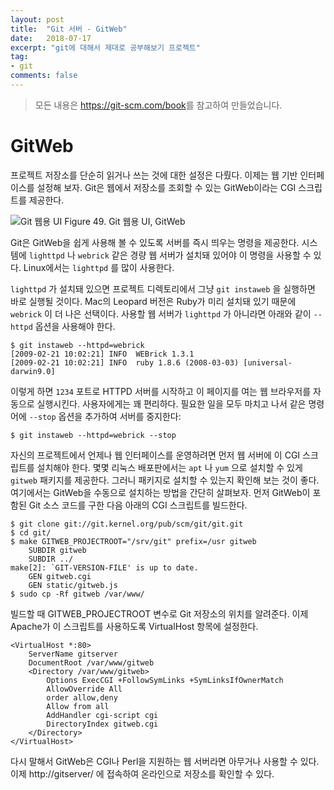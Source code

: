 ```yaml
---
layout: post
title:  "Git 서버 - GitWeb"
date:   2018-07-17
excerpt: "git에 대해서 제대로 공부해보기 프로젝트"
tag:
- git
comments: false
---
```


> 모든 내용은 <https://git-scm.com/book>를 참고하여 만들었습니다.

**GitWeb**
===

프로젝트 저장소를 단순히 읽거나 쓰는 것에 대한 설정은 다뤘다. 이제는 웹 기반 인터페이스를 설정해 보자. Git은 웹에서 저장소를 조회할 수 있는 GitWeb이라는 CGI 스크립트를 제공한다.

![Git 웹용 UI](https://git-scm.com/book/en/v2/images/git-instaweb.png)
Figure 49. Git 웹용 UI, GitWeb

Git은 GitWeb을 쉽게 사용해 볼 수 있도록 서버를 즉시 띄우는 명령을 제공한다. 시스템에 `lighttpd` 나 `webrick` 같은 경량 웹 서버가 설치돼 있어야 이 명령을 사용할 수 있다. Linux에서는 `lighttpd` 를 많이 사용한다.

`lighttpd` 가 설치돼 있으면 프로젝트 디렉토리에서 그냥 `git instaweb` 을 실행하면 바로 실행될 것이다. Mac의 Leopard 버전은 Ruby가 미리 설치돼 있기 때문에 `webrick` 이 더 나은 선택이다. 사용할 웹 서버가 `lighttpd` 가 아니라면 아래와 같이 `--httpd` 옵션을 사용해야 한다.

```
$ git instaweb --httpd=webrick
[2009-02-21 10:02:21] INFO  WEBrick 1.3.1
[2009-02-21 10:02:21] INFO  ruby 1.8.6 (2008-03-03) [universal-darwin9.0]
```

이렇게 하면 `1234` 포트로 HTTPD 서버를 시작하고 이 페이지를 여는 웹 브라우저를 자동으로 실행시킨다. 사용자에게는 꽤 편리하다. 필요한 일을 모두 마치고 나서 같은 명령어에 `--stop` 옵션을 추가하여 서버를 중지한다:

```
$ git instaweb --httpd=webrick --stop
```

자신의 프로젝트에서 언제나 웹 인터페이스를 운영하려면 먼저 웹 서버에 이 CGI 스크립트를 설치해야 한다. 몇몇 리눅스 배포판에서는 `apt` 나 `yum` 으로 설치할 수 있게 `gitweb` 패키지를 제공한다. 그러니 패키지로 설치할 수 있는지 확인해 보는 것이 좋다. 여기에서는 GitWeb을 수동으로 설치하는 방법을 간단히 살펴보자. 먼저 GitWeb이 포함된 Git 소스 코드를 구한 다음 아래의 CGI 스크립트를 빌드한다.

```
$ git clone git://git.kernel.org/pub/scm/git/git.git
$ cd git/
$ make GITWEB_PROJECTROOT="/srv/git" prefix=/usr gitweb
    SUBDIR gitweb
    SUBDIR ../
make[2]: `GIT-VERSION-FILE' is up to date.
    GEN gitweb.cgi
    GEN static/gitweb.js
$ sudo cp -Rf gitweb /var/www/
```

빌드할 때 GITWEB_PROJECTROOT 변수로 Git 저장소의 위치를 알려준다. 이제 Apache가 이 스크립트를 사용하도록 VirtualHost 항목에 설정한다.

```
<VirtualHost *:80>
    ServerName gitserver
    DocumentRoot /var/www/gitweb
    <Directory /var/www/gitweb>
        Options ExecCGI +FollowSymLinks +SymLinksIfOwnerMatch
        AllowOverride All
        order allow,deny
        Allow from all
        AddHandler cgi-script cgi
        DirectoryIndex gitweb.cgi
    </Directory>
</VirtualHost>
```

다시 말해서 GitWeb은 CGI나 Perl을 지원하는 웹 서버라면 아무거나 사용할 수 있다. 이제 http://gitserver/ 에 접속하여 온라인으로 저장소를 확인할 수 있다.